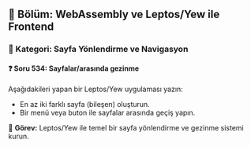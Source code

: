 ## 📘 Bölüm: WebAssembly ve Leptos/Yew ile Frontend
### 🔹 Kategori: Sayfa Yönlendirme ve Navigasyon
#### ❓ Soru 534: Sayfalar/arasında gezinme

Aşağıdakileri yapan bir Leptos/Yew uygulaması yazın:

- En az iki farklı sayfa (bileşen) oluşturun.
- Bir menü veya buton ile sayfalar arasında geçiş yapın.

🔧 **Görev:** Leptos/Yew ile temel bir sayfa yönlendirme ve gezinme sistemi kurun.
